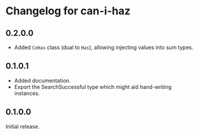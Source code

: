 # Changelog for can-i-haz

## 0.2.0.0

* Added `CoHas` class (dual to `Has`), allowing injecting values into sum types.

## 0.1.0.1

* Added documentation.
* Export the SearchSuccessful type which might aid hand-writing instances.

## 0.1.0.0

Initial release.
